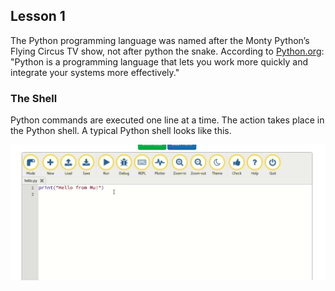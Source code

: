 ## Lesson 1
The Python programming language was named after the Monty
Python’s Flying Circus TV show, not after python the snake.
According to [Python.org](https://python.org): "Python is a programming language that lets you work more quickly and integrate your systems more effectively."
### The Shell
Python commands are executed one line at a time. The action takes place in the Python shell. A typical Python shell looks like this. 



![Code with Mu](https://github.com/donwatkins/PyGirls4Good/blob/master/Images/CodeWithMu.png)
